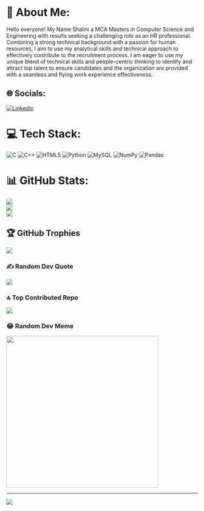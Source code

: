 # 💫 About Me:

Hello everyone! My Name Shalini a MCA Masters in Computer Science and Engineering with results seeking a challenging role as an HR professional. Combining a strong technical background with a passion for human resources, I aim to use my analytical skills and technical approach to effectively contribute to the recruitment process. I am eager to use my unique blend of technical skills and people-centric thinking to identify and attract top talent to ensure candidates and the organization are provided with a seamless and flying work experience effectiveness. 


## 🌐 Socials:
[![LinkedIn](https://img.shields.io/badge/LinkedIn-%230077B5.svg?logo=linkedin&logoColor=white)](https://linkedin.com/in/https://www.linkedin.com/in/shalini-srivastava-9a5803232/) 

# 💻 Tech Stack:
![C](https://img.shields.io/badge/c-%2300599C.svg?style=for-the-badge&logo=c&logoColor=white) ![C++](https://img.shields.io/badge/c++-%2300599C.svg?style=for-the-badge&logo=c%2B%2B&logoColor=white) ![HTML5](https://img.shields.io/badge/html5-%23E34F26.svg?style=for-the-badge&logo=html5&logoColor=white) ![Python](https://img.shields.io/badge/python-3670A0?style=for-the-badge&logo=python&logoColor=ffdd54) ![MySQL](https://img.shields.io/badge/mysql-%2300000f.svg?style=for-the-badge&logo=mysql&logoColor=white) ![NumPy](https://img.shields.io/badge/numpy-%23013243.svg?style=for-the-badge&logo=numpy&logoColor=white) ![Pandas](https://img.shields.io/badge/pandas-%23150458.svg?style=for-the-badge&logo=pandas&logoColor=white)
# 📊 GitHub Stats:
![](https://github-readme-stats.vercel.app/api?username=shalinijsr&theme=dark&hide_border=false&include_all_commits=false&count_private=false)<br/>
![](https://github-readme-streak-stats.herokuapp.com/?user=shalinijsr&theme=dark&hide_border=false)<br/>
![](https://github-readme-stats.vercel.app/api/top-langs/?username=shalinijsr&theme=dark&hide_border=false&include_all_commits=false&count_private=false&layout=compact)

## 🏆 GitHub Trophies
![](https://github-profile-trophy.vercel.app/?username=shalinijsr&theme=radical&no-frame=false&no-bg=true&margin-w=4)

### ✍️ Random Dev Quote
![](https://quotes-github-readme.vercel.app/api?type=horizontal&theme=radical)

### 🔝 Top Contributed Repo
![](https://github-contributor-stats.vercel.app/api?username=shalinijsr&limit=5&theme=dark&combine_all_yearly_contributions=true)

### 😂 Random Dev Meme
<img src='https://randommeme-five.vercel.app/' style="height: 400px;"/>

---
[![](https://visitcount.itsvg.in/api?id=shalinijsr&icon=0&color=0)](https://visitcount.itsvg.in)

<!-- Proudly created with GPRM ( https://gprm.itsvg.in ) -->
